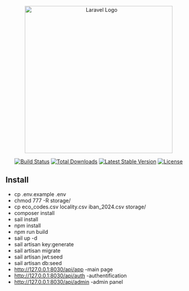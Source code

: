 <p align="center"><a href="https://laravel.com" target="_blank"><img src="https://raw.githubusercontent.com/laravel/art/master/logo-lockup/5%20SVG/2%20CMYK/1%20Full%20Color/laravel-logolockup-cmyk-red.svg" width="400" alt="Laravel Logo"></a></p>

<p align="center">
<a href="https://github.com/laravel/framework/actions"><img src="https://github.com/laravel/framework/workflows/tests/badge.svg" alt="Build Status"></a>
<a href="https://packagist.org/packages/laravel/framework"><img src="https://img.shields.io/packagist/dt/laravel/framework" alt="Total Downloads"></a>
<a href="https://packagist.org/packages/laravel/framework"><img src="https://img.shields.io/packagist/v/laravel/framework" alt="Latest Stable Version"></a>
<a href="https://packagist.org/packages/laravel/framework"><img src="https://img.shields.io/packagist/l/laravel/framework" alt="License"></a>
</p>

## Install


- cp .env.example .env
- chmod 777 -R storage/
- cp eco_codes.csv locality.csv iban_2024.csv storage/
- composer install
- sail install
- npm install
- npm run build
- sail up -d
- sail artisan key:generate
- sail artisan migrate
- sail artisan jwt:seed
- sail artisan db:seed
- http://127.0.0.1:8030/api/app    -main page
- http://127.0.0.1:8030/api/auth   -authentification
- http://127.0.0.1:8030/api/admin  -admin panel
